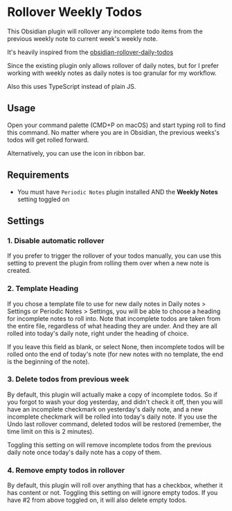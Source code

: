# Rollover Weekly Todos


This Obsidian plugin will rollover any incomplete todo items from the previous weekly note to current week's weekly note.

It's heavily inspired from the  [obsidian-rollover-daily-todos](https://github.dev/lumoe/obsidian-rollover-daily-todos/tree/master)

Since the existing plugin only allows rollover of daily notes, but for I prefer working with weekly notes as daily notes is too granular for my workflow.

Also this uses TypeScript instead of plain JS.

## Usage
Open your command palette (CMD+P on macOS) and start typing roll to find this command. No matter where you are in Obsidian, the previous weeks's todos will get rolled forward.

Alternatively, you can use the icon in ribbon bar. 

## Requirements

- You must have `Periodic Notes` plugin installed AND the **Weekly Notes** setting toggled on


## Settings

### 1. Disable automatic rollover
If you prefer to trigger the rollover of your todos manually, you can use this setting to prevent the plugin from rolling them over when a new note is created.

### 2. Template Heading
If you chose a template file to use for new daily notes in Daily notes > Settings or Periodic Notes > Settings, you will be able to choose a heading for incomplete notes to roll into. Note that incomplete todos are taken from the entire file, regardless of what heading they are under. And they are all rolled into today's daily note, right under the heading of choice.

If you leave this field as blank, or select None, then incomplete todos will be rolled onto the end of today's note (for new notes with no template, the end is the beginning of the note).

### 3. Delete todos from previous week
By default, this plugin will actually make a copy of incomplete todos. So if you forgot to wash your dog yesterday, and didn't check it off, then you will have an incomplete checkmark on yesterday's daily note, and a new incomplete checkmark will be rolled into today's daily note. If you use the Undo last rollover command, deleted todos will be restored (remember, the time limit on this is 2 minutes).

Toggling this setting on will remove incomplete todos from the previous daily note once today's daily note has a copy of them.

### 4. Remove empty todos in rollover
By default, this plugin will roll over anything that has a checkbox, whether it has content or not. Toggling this setting on will ignore empty todos. If you have #2 from above toggled on, it will also delete empty todos.
